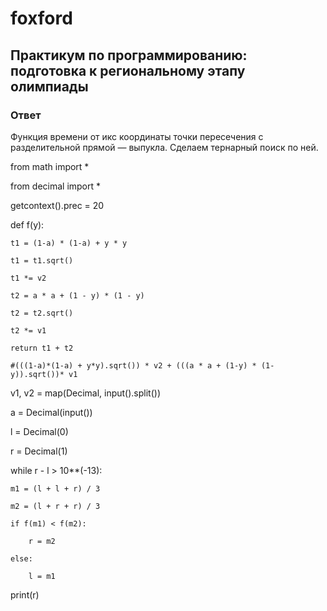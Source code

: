 # foxford
## Практикум по программированию: подготовка к региональному этапу олимпиады ##
### Ответ ###
Функция времени от икс координаты точки пересечения с разделительной прямой — выпукла. Сделаем тернарный поиск по ней.

from math import *

from decimal import *

getcontext().prec = 20

def f(y):

    t1 = (1-a) * (1-a) + y * y

    t1 = t1.sqrt()

    t1 *= v2

    t2 = a * a + (1 - y) * (1 - y)

    t2 = t2.sqrt()

    t2 *= v1

    return t1 + t2

    #(((1-a)*(1-a) + y*y).sqrt()) * v2 + (((a * a + (1-y) * (1-y)).sqrt())* v1

 

v1, v2 = map(Decimal, input().split())

a = Decimal(input())

l = Decimal(0)

r = Decimal(1)

while r - l > 10**(-13):

    m1 = (l + l + r) / 3

    m2 = (l + r + r) / 3

    if f(m1) < f(m2):

        r = m2

    else:

        l = m1

print(r)
